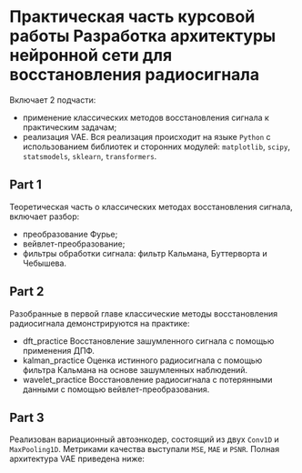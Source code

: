 # Практическая часть курсовой работы Разработка архитектуры нейронной сети для восстановления радиосигнала
Включает 2 подчасти: 
- применение классических методов восстановления сигнала к практическим задачам;
- реализация VAE.
Вся реализация происходит на языке `Python` с использованием библиотек и сторонних модулей:
`matplotlib`, `scipy`, `statsmodels`, `sklearn`, `transformers`.
## Part 1
Теоретическая часть о классических методах восстановления сигнала, включает разбор:
- преобразование Фурье;
- вейвлет-преобразование;
- фильтры обработки сигнала: фильтр Кальмана, Буттерворта и Чебышева.
## Part 2
Разобранные в первой главе классические методы восстановления радиосигнала демонстрируются на практике:
- dft_practice
Восстановление зашумленного сигнала с помощью применения ДПФ.
- kalman_practice
Оценка истинного радиосигнала с помощью фильтра Кальмана на основе зашумленных наблюдений.
- wavelet_practice
Восстановление радиосигнала с потерянными данными с помощью вейвлет-преобразования.

## Part 3
Реализован вариационный автоэнкодер, состоящий из двух `Conv1D` и `MaxPooling1D`. Метриками качества выступали `MSE`, `MAE` и `PSNR`.
Полная архитектура VAE приведена ниже: 
